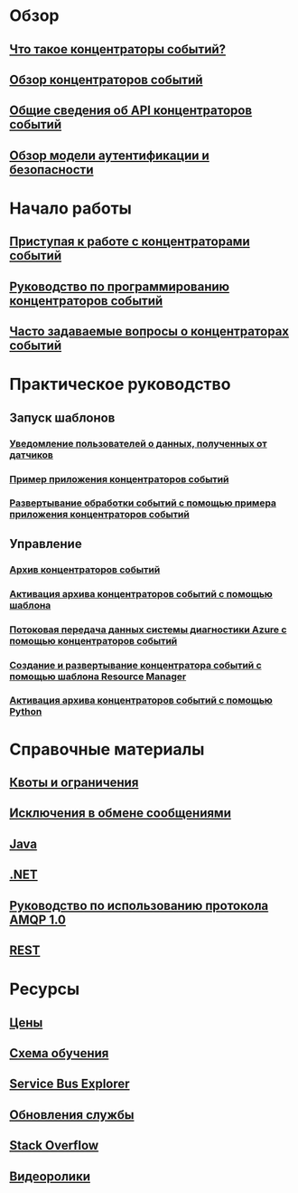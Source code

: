 # Обзор

## [Что такое концентраторы событий?](event-hubs-what-is-event-hubs.md)
## [Обзор концентраторов событий](event-hubs-overview.md)
## [Общие сведения об API концентраторов событий](event-hubs-api-overview.md)
## [Обзор модели аутентификации и безопасности](event-hubs-authentication-and-security-model-overview.md)


# Начало работы
## [Приступая к работе с концентраторами событий](event-hubs-csharp-ephcs-getstarted.md)
## [Руководство по программированию концентраторов событий](event-hubs-programming-guide.md)
## [Часто задаваемые вопросы о концентраторах событий](event-hubs-faq.md)

# Практическое руководство
## Запуск шаблонов
### [Уведомление пользователей о данных, полученных от датчиков](event-hubs-sensors-notify-users.md)
### [Пример приложения концентраторов событий](https://code.msdn.microsoft.com/Service-Bus-Event-Hub-286fd097)
### [Развертывание обработки событий с помощью примера приложения концентраторов событий](https://code.msdn.microsoft.com/Service-Bus-Event-Hub-45f43fc3)
## Управление
### [Архив концентраторов событий](event-hubs-archive-overview.md)
### [Активация архива концентраторов событий с помощью шаблона](event-hubs-resource-manager-namespace-event-hub-enable-archive.md)
### [Потоковая передача данных системы диагностики Azure с помощью концентраторов событий](event-hubs-streaming-azure-diags-data.md)
### [Создание и развертывание концентратора событий c помощью шаблона Resource Manager](event-hubs-resource-manager-namespace-event-hub.md)
### [Активация архива концентраторов событий с помощью Python](event-hubs-archive-python.md)

# Справочные материалы
## [Квоты и ограничения](event-hubs-quotas.md)
## [Исключения в обмене сообщениями](event-hubs-messaging-exceptions.md)
## [Java](/java/api)
## [.NET](/dotnet/api)
## [Руководство по использованию протокола AMQP 1.0](../service-bus-messaging/service-bus-amqp-protocol-guide.md)
## [REST](/rest/api/eventhub)

# Ресурсы
## [Цены](https://azure.microsoft.com/en-us/pricing/details/event-hubs/)
## [Схема обучения](https://azure.microsoft.com/documentation/learning-paths/event-hubs/)
## [Service Bus Explorer](https://code.msdn.microsoft.com/Service-Bus-Explorer-f2abca5a)
## [Обновления службы](https://azure.microsoft.com/updates/?product=event-hubs)
## [Stack Overflow](http://stackoverflow.com/questions/tagged/azure-eventhub)
## [Видеоролики](https://azure.microsoft.com/documentation/videos/index/?services=event-hubs)


<!--HONumber=Nov16_HO4-->


